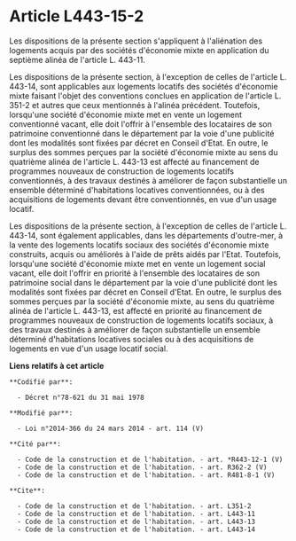 # Article L443-15-2

Les dispositions de la présente section s'appliquent à l'aliénation des logements acquis par des sociétés d'économie mixte en
application du septième  alinéa de l'article L. 443-11. 

Les dispositions de la présente section, à l'exception de celles de l'article L. 443-14, sont applicables aux logements
locatifs des sociétés d'économie mixte faisant l'objet des conventions conclues en application de l'article L. 351-2 et
autres que ceux mentionnés à l'alinéa précédent. Toutefois, lorsqu'une société d'économie mixte met en vente un logement
conventionné vacant, elle doit l'offrir à l'ensemble des locataires de son patrimoine conventionné dans le département par la
voie d'une publicité dont les modalités sont fixées par décret en Conseil d'Etat. En outre, le surplus des sommes perçues par
la société d'économie mixte au sens du quatrième alinéa de l'article L. 443-13 est affecté au financement de programmes
nouveaux de construction de logements locatifs conventionnés, à des travaux destinés à améliorer de façon substantielle un
ensemble déterminé d'habitations locatives conventionnées, ou à des acquisitions de logements devant être conventionnés, en
vue d'un usage locatif. 

Les dispositions de la présente section, à l'exception de celles de l'article L. 443-14, sont également applicables, dans les
départements d'outre-mer, à la vente des logements locatifs sociaux des sociétés d'économie mixte construits, acquis ou
améliorés à l'aide de prêts aidés par l'Etat. Toutefois, lorsqu'une société d'économie mixte met en vente un logement social
vacant, elle doit l'offrir en priorité à l'ensemble des locataires de son patrimoine social dans le département par la voie
d'une publicité dont les modalités sont fixées par décret en Conseil d'Etat. En outre, le surplus des sommes perçues par la
société d'économie mixte, au sens du quatrième alinéa de l'article L. 443-13, est affecté en priorité au financement de
programmes nouveaux de construction de logements locatifs sociaux, à des travaux destinés à améliorer de façon substantielle
un ensemble déterminé d'habitations locatives sociales ou à des acquisitions de logements en vue d'un usage locatif social.

**Liens relatifs à cet article**

	**Codifié par**:

	  - Décret n°78-621 du 31 mai 1978

	**Modifié par**:

	  - Loi n°2014-366 du 24 mars 2014 - art. 114 (V)

	**Cité par**:

	  - Code de la construction et de l'habitation. - art. *R443-12-1 (V)
	  - Code de la construction et de l'habitation. - art. R362-2 (V)
	  - Code de la construction et de l'habitation. - art. R481-8-1 (V)

	**Cite**:

	  - Code de la construction et de l'habitation. - art. L351-2
	  - Code de la construction et de l'habitation. - art. L443-11
	  - Code de la construction et de l'habitation. - art. L443-13
	  - Code de la construction et de l'habitation. - art. L443-14
